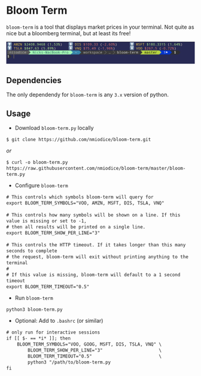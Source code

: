 # Bloom Term

`bloom-term` is a tool that displays market prices in your terminal. Not quite as nice but a bloomberg terminal, but at least its free!

![bloom-term-demo](./.images/demo.png)

## Dependencies

The only dependendy for `bloom-term` is any `3.x` version of python.

## Usage

- Download `bloom-term.py` locally

```
$ git clone https://github.com/nmiodice/bloom-term.git
```

*or*

```
$ curl -o bloom-term.py https://raw.githubusercontent.com/nmiodice/bloom-term/master/bloom-term.py
```

- Configure `bloom-term`

```
# This controls which symbols bloom-term will query for
export BLOOM_TERM_SYMBOLS="VOO, AMZN, MSFT, DIS, TSLA, VNQ"

# This controls how many symbols will be shown on a line. If this value is missing or set to -1,
# then all results will be printed on a single line.
export BLOOM_TERM_SHOW_PER_LINE="3"

# This controls the HTTP timeout. If it takes longer than this many seconds to complete
# the request, bloom-term will exit without printing anything to the terminal
#
# If this value is missing, bloom-term will default to a 1 second timeout
export BLOOM_TERM_TIMEOUT="0.5"
```

- Run `bloom-term`

```
python3 bloom-term.py
```

- Optional: Add to `.bashrc` (or similar)

```
# only run for interactive sessions
if [[ $- == *i* ]]; then
    BLOOM_TERM_SYMBOLS="VOO, GOOG, MSFT, DIS, TSLA, VNQ" \
        BLOOM_TERM_SHOW_PER_LINE="3"                     \
        BLOOM_TERM_TIMEOUT="0.5"                         \
        python3 "/path/to/bloom-term.py
fi
```
